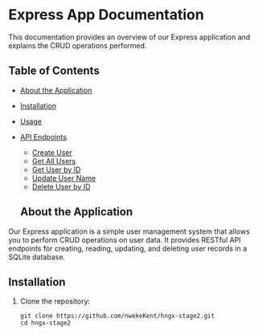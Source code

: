 # Express App Documentation

This documentation provides an overview of our Express application and explains the CRUD operations performed.

## Table of Contents

- [About the Application](#about-the-application)
- [Installation](#installation)
- [Usage](#usage)
- [API Endpoints](#api-endpoints)

  - [Create User](#create-user)
  - [Get All Users](#get-all-users)
  - [Get User by ID](#get-user-by-id)
  - [Update User Name](#update-user-name)
  - [Delete User by ID](#delete-user-by-id)

  ## About the Application

Our Express application is a simple user management system that allows you to perform CRUD operations on user data. It provides RESTful API endpoints for creating, reading, updating, and deleting user records in a SQLite database.

## Installation

1. Clone the repository:

   ```shell
   git clone https://github.com/nwekeKent/hngx-stage2.git
   cd hngx-stage2
   ```
